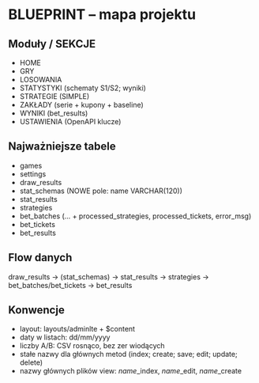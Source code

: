 # BLUEPRINT – mapa projektu

## Moduły / SEKCJE
- HOME
- GRY
- LOSOWANIA
- STATYSTYKI (schematy S1/S2; wyniki)
- STRATEGIE (SIMPLE)
- ZAKŁADY (serie + kupony + baseline)
- WYNIKI (bet_results)
- USTAWIENIA (OpenAPI klucze)

## Najważniejsze tabele
- games
- settings
- draw_results
- stat_schemas (NOWE pole: name VARCHAR(120))
- stat_results
- strategies
- bet_batches (… + processed_strategies, processed_tickets, error_msg)
- bet_tickets
- bet_results

## Flow danych
draw_results → (stat_schemas) → stat_results → strategies → bet_batches/bet_tickets → bet_results

## Konwencje
- layout: layouts/adminlte + $content
- daty w listach: dd/mm/yyyy
- liczby A/B: CSV rosnąco, bez zer wiodących
- stałe nazwy dla głównych metod (index; create; save; edit; update; delete)
- nazwy głównych plików view: *name*_index, *name*_edit, *name*_create